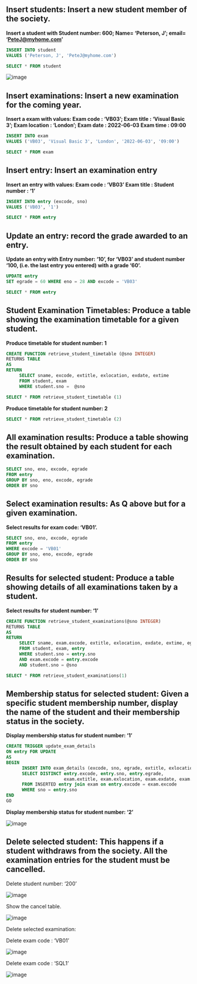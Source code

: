 ## Insert students: Insert a new student member of the society. ##

**Insert a student with Student number: 600; Name= ‘Peterson, J’; email= ‘PeteJ@myhome.com’**

```sql
INSERT INTO student 
VALUES ('Peterson, J', 'PeteJ@myhome.com')

SELECT * FROM student
```
![image](https://user-images.githubusercontent.com/77920592/205054581-d42a37f1-6e1a-4532-90c3-79cff39fc1fc.png)

## Insert examinations: Insert a new examination for the coming year. ##

**Insert a exam with values:   Exam code : ‘VB03’; Exam title : ‘Visual Basic 3’; Exam location : ‘London’; Exam date : 2022-06-03 Exam time : 09:00**

```sql
INSERT INTO exam
VALUES ('VB03', 'Visual Basic 3', 'London', '2022-06-03', '09:00')

SELECT * FROM exam
```

## Insert entry: Insert an examination entry ##

**Insert an entry with values:  Exam code : ‘VB03’ Exam title : Student number : ‘1’**

```sql
INSERT INTO entry (excode, sno)
VALUES ('VB03', '1')

SELECT * FROM entry
```

## Update an entry: record the grade awarded to an entry. ##

**Update an entry with Entry number: ‘10’,  for ‘VB03’ and student number ‘100, (i.e.  the last entry you entered) with a grade ‘60’.**

```sql
UPDATE entry
SET egrade = 60 WHERE eno = 28 AND excode = 'VB03'

SELECT * FROM entry
```

## Student Examination Timetables: Produce a table showing the examination timetable for a given student. ##

**Produce timetable for student number: 1**

```sql
CREATE FUNCTION retrieve_student_timetable (@sno INTEGER)
RETURNS TABLE
AS
RETURN
	 SELECT sname, excode, extitle, exlocation, exdate, extime
	 FROM student, exam
	 WHERE student.sno =  @sno

SELECT * FROM retrieve_student_timetable (1)
```

**Produce timetable for student number: 2**
```sql
SELECT * FROM retrieve_student_timetable (2)
```

## All examination results: Produce a table showing the result obtained by each student for each examination. ##

```sql
SELECT sno, eno, excode, egrade
FROM entry
GROUP BY sno, eno, excode, egrade
ORDER BY sno
```

## Select examination results: As Q above but for a given examination. ##

**Select results for exam code: ‘VB01’.**

```sql
SELECT sno, eno, excode, egrade
FROM entry
WHERE excode = 'VB01'
GROUP BY sno, eno, excode, egrade
ORDER BY sno
```

## Results for selected student: Produce a table showing details of all examinations taken by a student. ##

**Select results for student number: ‘1’**

```sql
CREATE FUNCTION retrieve_student_examinations(@sno INTEGER)
RETURNS TABLE
AS
RETURN
	 SELECT sname, exam.excode, extitle, exlocation, exdate, extime, egrade
	 FROM student, exam, entry
	 WHERE student.sno = entry.sno 
	 AND exam.excode = entry.excode 
	 AND student.sno = @sno

SELECT * FROM retrieve_student_examinations(1)
```

## Membership status for selected student: Given a specific student membership number, display the name of the student and their membership status in the society. ##

**Display membership status for student number: ‘1’**

```sql
CREATE TRIGGER update_exam_details
ON entry FOR UPDATE
AS
BEGIN
      INSERT INTO exam_details (excode, sno, egrade, extitle, exlocation, exdate, extime) 
	  SELECT DISTINCT entry.excode, entry.sno, entry.egrade,
					  exam.extitle, exam.exlocation, exam.exdate, exam.extime
      FROM INSERTED entry join exam on entry.excode = exam.excode 
	  WHERE sno = entry.sno
END
GO
```

**Display membership status for student number: ‘2’**

![image](https://user-images.githubusercontent.com/77920592/202194707-c74e1185-d9a9-431d-b2b6-3151da26fbfb.png)

## Delete selected student: This happens if a student withdraws from the society.  All the examination entries for the student must be cancelled. ##

Delete student number: ‘200’

![image](https://user-images.githubusercontent.com/77920592/202194763-5f7b6bfe-a20a-478b-aa16-545b1305dd2d.png)

Show the cancel table.

![image](https://user-images.githubusercontent.com/77920592/202194820-06e3ad9d-2a80-49a4-a243-ae35ef32bb3a.png)

Delete selected examination: 

Delete exam code : ‘VB01’

![image](https://user-images.githubusercontent.com/77920592/202194858-220794fd-20d6-488e-9616-3d8d8ebbffc2.png)

Delete exam code : ‘SQL1’

![image](https://user-images.githubusercontent.com/77920592/202194883-1d6a8ab7-3cdd-49e7-8bc7-fd642a12c5c2.png)











